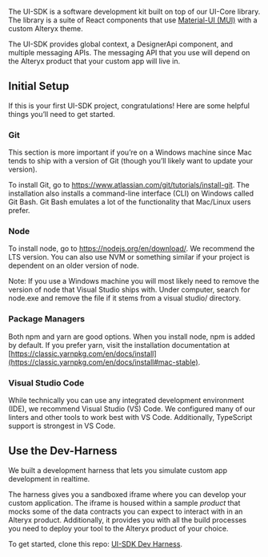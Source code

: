 The UI-SDK is a software development kit built on top of our UI-Core library. The library is a suite of React components that use [Material-UI (MUI)](https://github.com/mui-org/material-ui) with a custom Alteryx theme.

The UI-SDK provides global context, a DesignerApi component, and multiple messaging APIs. The messaging API that you use will depend on the Alteryx product that your custom app will live in.

## Initial Setup

If this is your first UI-SDK project, congratulations! Here are some helpful things you’ll need to get started.

### Git

This section is more important if you’re on a Windows machine since Mac tends to ship with a version of Git (though you’ll likely want to update your version).

To install Git, go to https://www.atlassian.com/git/tutorials/install-git. The installation also installs a command-line interface (CLI) on Windows called Git Bash. Git Bash emulates a lot of the functionality that Mac/Linux users prefer.

### Node

To install node, go to https://nodejs.org/en/download/. We recommend the LTS version. You can also use NVM or something similar if your project is dependent on an older version of node.

Note: If you use a Windows machine you will most likely need to remove the version of node that Visual Studio ships with. Under computer, search for node.exe and remove the file if it stems from a visual studio/ directory.

### Package Managers

Both npm and yarn are good options. When you install node, npm is added by default. If you prefer yarn, visit the installation documentation at [https://classic.yarnpkg.com/en/docs/install](https://classic.yarnpkg.com/en/docs/install#mac-stable).

### Visual Studio Code

While technically you can use any integrated development environment (IDE), we recommend Visual Studio (VS) Code. We configured many of our linters and other tools to work best with VS Code. Additionally, TypeScript support is strongest in VS Code.

## Use the Dev-Harness

We built a development harness that lets you simulate custom app development in realtime.

The harness gives you a sandboxed iframe where you can develop your custom application. The iframe is housed within a sample *product* that mocks some of the data contracts you can expect to interact with in an Alteryx product. Additionally, it provides you with all the build processes you need to deploy your tool to the Alteryx product of your choice.

To get started, clone this repo: [UI-SDK Dev Harness](https://git.alteryx.com/ayx-ui-sdk/ui-sdk-dev-harness).
